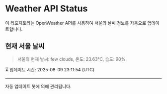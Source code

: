 
# Weather API Status

이 리포지토리는 OpenWeather API를 사용하여 서울의 날씨 정보를 자동으로 업데이트합니다.

## 현재 서울 날씨
> 서울의 현재 날씨: few clouds, 온도: 23.63°C, 습도: 90%

⏳ 업데이트 시간: 2025-08-09 23:11:54 (UTC)

---
자동 업데이트 봇에 의해 관리됩니다.
